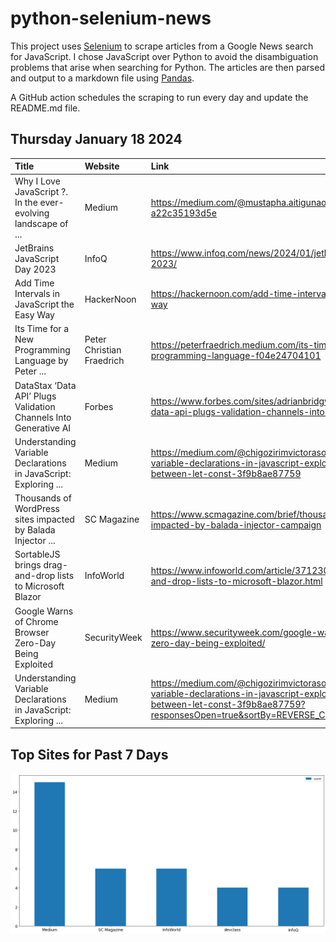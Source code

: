# python-selenium-news

This project uses [Selenium](https://www.seleniumhq.org/) to scrape articles from a Google News search for JavaScript.
I chose JavaScript over Python to avoid the disambiguation problems that arise when searching for Python.
The articles are then parsed and output to a markdown file using [Pandas](https://pandas.pydata.org/).

A GitHub action schedules the scraping to run every day and update the README.md file.

## Thursday January 18 2024


| Title                                                            | Website                   | Link                                                                                                                                                                                          |
|:-----------------------------------------------------------------|:--------------------------|:----------------------------------------------------------------------------------------------------------------------------------------------------------------------------------------------|
| Why I Love JavaScript ?. In the ever-evolving landscape of ...   | Medium                    | https://medium.com/@mustapha.aitigunaoun/why-i-love-javascript-a22c35193d5e                                                                                                                   |
| JetBrains JavaScript Day 2023                                    | InfoQ                     | https://www.infoq.com/news/2024/01/jetbrains-javascript-days-2023/                                                                                                                            |
| Add Time Intervals in JavaScript the Easy Way                    | HackerNoon                | https://hackernoon.com/add-time-intervals-in-javascript-the-easy-way                                                                                                                          |
| Its Time for a New Programming Language  by Peter ...            | Peter Christian Fraedrich | https://peterfraedrich.medium.com/its-time-for-a-new-programming-language-f04e24704101                                                                                                        |
| DataStax ‘Data API’ Plugs Validation Channels Into Generative AI | Forbes                    | https://www.forbes.com/sites/adrianbridgwater/2024/01/17/datastax-data-api-plugs-validation-channels-into-generative-ai/                                                                      |
| Understanding Variable Declarations in JavaScript: Exploring ... | Medium                    | https://medium.com/@chigozirimvictorasogwa/understanding-variable-declarations-in-javascript-exploring-the-differences-between-let-const-3f9b8ae87759                                         |
| Thousands of WordPress sites impacted by Balada Injector ...     | SC Magazine               | https://www.scmagazine.com/brief/thousands-of-wordpress-sites-impacted-by-balada-injector-campaign                                                                                            |
| SortableJS brings drag-and-drop lists to Microsoft Blazor        | InfoWorld                 | https://www.infoworld.com/article/3712301/sortablejs-brings-drag-and-drop-lists-to-microsoft-blazor.html                                                                                      |
| Google Warns of Chrome Browser Zero-Day Being Exploited          | SecurityWeek              | https://www.securityweek.com/google-warns-of-chrome-browser-zero-day-being-exploited/                                                                                                         |
| Understanding Variable Declarations in JavaScript: Exploring ... | Medium                    | https://medium.com/@chigozirimvictorasogwa/understanding-variable-declarations-in-javascript-exploring-the-differences-between-let-const-3f9b8ae87759?responsesOpen=true&sortBy=REVERSE_CHRON |
## Top Sites for Past 7 Days

![Graph of Top Sites](https://raw.githubusercontent.com/dan-mba/python-selenium-news/main/last-week.png)
